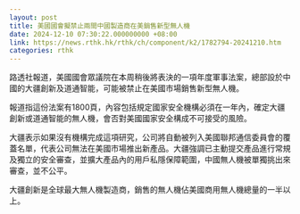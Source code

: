 ```yaml
---
layout: post
title: 美國國會擬禁止兩間中國製造商在美銷售新型無人機
date: 2024-12-10 07:30:22.000000000 +08:00
link: https://news.rthk.hk/rthk/ch/component/k2/1782794-20241210.htm
categories: rthk
---
```


路透社報道，美國國會眾議院在本周稍後將表決的一項年度軍事法案，總部設於中國的大疆創新及道通智能，可能被禁止在美國市場銷售新型無人機。

報道指這份法案有1800頁，內容包括規定國家安全機構必須在一年內，確定大疆創新或道通智能的無人機，會否對美國國家安全構成不可接受的風險。

大疆表示如果沒有機構完成這項研究，公司將自動被列入美國聯邦通信委員會的覆蓋名單，代表公司無法在美國市場推出新產品。大疆強調已主動提交產品進行常規及獨立的安全審查，並擴大產品內的用戶私隱保障範圍，中國無人機被單獨挑出來審查，並不公平。

大疆創新是全球最大無人機製造商，銷售的無人機佔美國商用無人機總量的一半以上。
